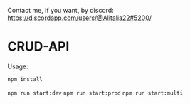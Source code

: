Contact me, if you want, by discord: https://discordapp.com/users/@Alitalia22#5200/

# CRUD-API

Usage:

`npm install`

`npm run start:dev`
`npm run start:prod`
`npm run start:multi`
